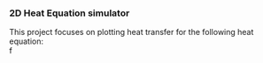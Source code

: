 ### 2D Heat Equation simulator ###
This project focuses on plotting heat transfer for the following heat equation:  
f

